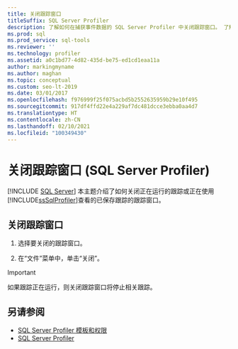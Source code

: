```yaml
---
title: 关闭跟踪窗口
titleSuffix: SQL Server Profiler
description: 了解如何在捕获事件数据的 SQL Server Profiler 中关闭跟踪窗口。 了解如何在跟踪期间或在完成跟踪后关闭跟踪窗口。
ms.prod: sql
ms.prod_service: sql-tools
ms.reviewer: ''
ms.technology: profiler
ms.assetid: a0c1bd77-4d82-435d-be75-ed1cd1eaa11a
author: markingmyname
ms.author: maghan
ms.topic: conceptual
ms.custom: seo-lt-2019
ms.date: 03/01/2017
ms.openlocfilehash: f976999f25f075acbd5b2552635959b29e10f495
ms.sourcegitcommit: 917df4ffd22e4a229af7dc481dcce3ebba0aa4d7
ms.translationtype: HT
ms.contentlocale: zh-CN
ms.lasthandoff: 02/10/2021
ms.locfileid: "100349430"
---
```

# <a name="close-a-trace-window-sql-server-profiler"></a>关闭跟踪窗口 (SQL Server Profiler)

 [!INCLUDE [SQL Server](../../includes/applies-to-version/sqlserver.md)]
  本主题介绍了如何关闭正在运行的跟踪或正在使用 [!INCLUDE[ssSqlProfiler](../../includes/sssqlprofiler-md.md)]查看的已保存跟踪的跟踪窗口。  
  
## <a name="to-close-a-trace-window"></a>关闭跟踪窗口
  
1. 选择要关闭的跟踪窗口。  
  
2. 在“文件”菜单中，单击“关闭”。  
  
> [!IMPORTANT]  
> 如果跟踪正在运行，则关闭跟踪窗口将停止相关跟踪。  
  
## <a name="see-also"></a>另请参阅

- [SQL Server Profiler 模板和权限](../../tools/sql-server-profiler/sql-server-profiler-templates-and-permissions.md)
- [SQL Server Profiler](../../tools/sql-server-profiler/sql-server-profiler.md)